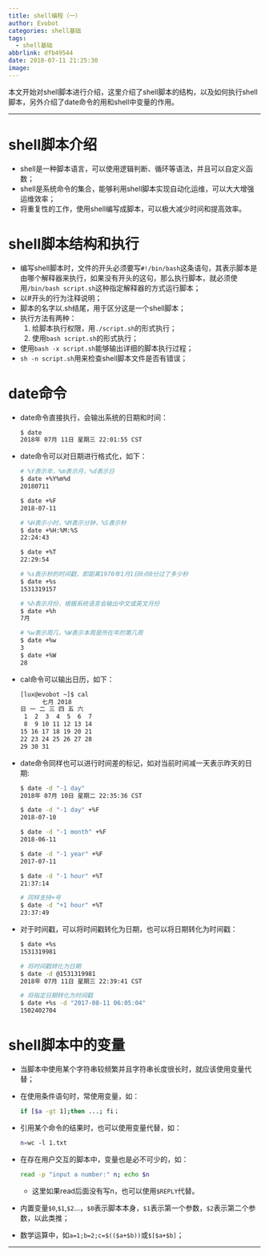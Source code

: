 ```yaml
---
title: shell编程（一）
author: Evobot
categories: shell基础
tags:
  - shell基础
abbrlink: dfb49544
date: 2018-07-11 21:25:30
image:
---
```




本文开始对shell脚本进行介绍，这里介绍了shell脚本的结构，以及如何执行shell脚本，另外介绍了date命令的用和shell中变量的作用。

<!--more-->

---

# shell脚本介绍

- shell是一种脚本语言，可以使用逻辑判断、循环等语法，并且可以自定义函数；
- shell是系统命令的集合，能够利用shell脚本实现自动化运维，可以大大增强运维效率；
- 将重复性的工作，使用shell编写成脚本，可以极大减少时间和提高效率。

# shell脚本结构和执行

- 编写shell脚本时，文件的开头必须要写`#!/bin/bash`这条语句，其表示脚本是由哪个解释器来执行，如果没有开头的这句，那么执行脚本，就必须使用`/bin/bash script.sh`这种指定解释器的方式运行脚本；
- 以#开头的行为注释说明；
- 脚本的名字以.sh结尾，用于区分这是一个shell脚本；
- 执行方法有两种：
  1. 给脚本执行权限，用`./script.sh`的形式执行；
  2. 使用`bash script.sh`的形式执行；
- 使用`bash -x script.sh`能够输出详细的脚本执行过程；
- `sh -n script.sh`用来检查shell脚本文件是否有错误；

# date命令

- date命令直接执行，会输出系统的日期和时间：

  ```bash
  $ date
  2018年 07月 11日 星期三 22:01:55 CST

  ```

- date命令可以对日期进行格式化，如下：

  ```bash
  # %Y表示年，%m表示月，%d表示日
  $ date +%Y%m%d
  20180711

  $ date +%F
  2018-07-11

  # %H表示小时，%M表示分钟，%S表示秒
  $ date +%H:%M:%S
  22:24:43

  $ date +%T
  22:29:54

  # %s表示秒的时间戳，即距离1970年1月1日0点0分过了多少秒
  $ date +%s
  1531319157

  # %h表示月份，根据系统语言会输出中文或英文月份
  $ date +%h
  7月

  # %w表示周几，%W表示本周是所在年的第几周
  $ date +%w
  3
  $ date +%W
  28

  ```

- cal命令可以输出日历，如下：

  ```bash
  [lux@evobot ~]$ cal
        七月 2018     
  日 一 二 三 四 五 六
   1  2  3  4  5  6  7
   8  9 10 11 12 13 14
  15 16 17 18 19 20 21
  22 23 24 25 26 27 28
  29 30 31

  ```

- date命令同样也可以进行时间差的标记，如对当前时间减一天表示昨天的日期:

  ```bash
  $ date -d "-1 day"
  2018年 07月 10日 星期二 22:35:36 CST

  $ date -d "-1 day" +%F
  2018-07-10

  $ date -d "-1 month" +%F
  2018-06-11

  $ date -d "-1 year" +%F
  2017-07-11

  $ date -d "-1 hour" +%T
  21:37:14

  # 同样支持+号
  $ date -d "+1 hour" +%T
  23:37:49

  ```

- 对于时间戳，可以将时间戳转化为日期，也可以将日期转化为时间戳：

  ```bash
  $ date +%s
  1531319981

  # 将时间戳转化为日期
  $ date -d @1531319981
  2018年 07月 11日 星期三 22:39:41 CST

  # 将指定日期转化为时间戳
  $ date +%s -d "2017-08-11 06:05:04"
  1502402704

  ```

# shell脚本中的变量

- 当脚本中使用某个字符串较频繁并且字符串长度很长时，就应该使用变量代替；

- 在使用条件语句时，常使用变量，如：

  ```bash
  if [$a -gt 1];then ...; fi；
  ```

- 引用某个命令的结果时，也可以使用变量代替，如：

  ```bash
  n=wc -l 1.txt
  ```

- 在存在用户交互的脚本中，变量也是必不可少的，如：

  ```bash
  read -p "input a number:" n; echo $n
  ```

  - 这里如果read后面没有写n，也可以使用`$REPLY`代替。

- 内置变量`$0`,`$1`,`$2`...，`$0`表示脚本本身，`$1`表示第一个参数，`$2`表示第二个参数，以此类推；

- 数学运算中，如`a=1;b=2;c=$(($a+$b))`或`$[$a+$b]`；

---